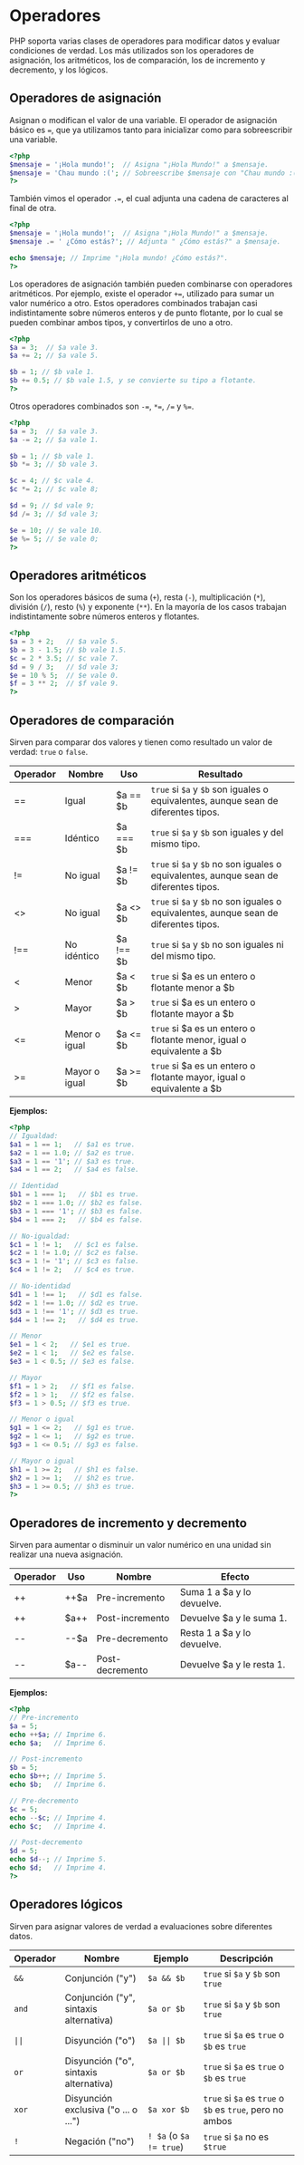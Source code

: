 # Operadores

PHP soporta varias clases de operadores para modificar datos y evaluar condiciones de verdad. Los más utilizados son los operadores de asignación, los aritméticos, los de comparación, los de incremento y decremento, y los lógicos.

## Operadores de asignación

Asignan o modifican el valor de una variable. El operador de asignación básico es `=`, que ya utilizamos tanto para inicializar como para sobreescribir una variable.

```php
<?php
$mensaje = '¡Hola mundo!';  // Asigna "¡Hola Mundo!" a $mensaje.
$mensaje = 'Chau mundo :('; // Sobreescribe $mensaje con "Chau mundo :(".
?>
```

También vimos el operador `.=`, el cual adjunta una cadena de caracteres al final de otra.

```php
<?php
$mensaje = '¡Hola mundo!';  // Asigna "¡Hola Mundo!" a $mensaje.
$mensaje .= ' ¿Cómo estás?'; // Adjunta " ¿Cómo estás?" a $mensaje.

echo $mensaje; // Imprime "¡Hola mundo! ¿Cómo estás?".
?>
```

Los operadores de asignación también pueden combinarse con operadores aritméticos. Por ejemplo, existe el operador `+=`, utilizado para sumar un valor numérico a otro. Estos operadores combinados trabajan casi indistintamente sobre números enteros y de punto flotante, por lo cual se pueden combinar ambos tipos, y convertirlos de uno a otro.

```php
<?php
$a = 3;  // $a vale 3.
$a += 2; // $a vale 5.

$b = 1; // $b vale 1.
$b += 0.5; // $b vale 1.5, y se convierte su tipo a flotante.
?>
```

Otros operadores combinados son `-=`, `*=`, `/=` y `%=`.

```php
<?php
$a = 3;  // $a vale 3.
$a -= 2; // $a vale 1.

$b = 1; // $b vale 1.
$b *= 3; // $b vale 3.

$c = 4; // $c vale 4.
$c *= 2; // $c vale 8;

$d = 9; // $d vale 9;
$d /= 3; // $d vale 3;

$e = 10; // $e vale 10.
$e %= 5; // $e vale 0;
?>
```

## Operadores aritméticos

Son los operadores básicos de suma (`+`), resta (`-`), multiplicación (`*`), división (`/`), resto (`%`) y exponente (`**`). En la mayoría de los casos trabajan indistintamente sobre números enteros y flotantes.

```php
<?php
$a = 3 + 2;   // $a vale 5.
$b = 3 - 1.5; // $b vale 1.5.
$c = 2 * 3.5; // $c vale 7.
$d = 9 / 3;   // $d vale 3;
$e = 10 % 5;  // $e vale 0.
$f = 3 ** 2;  // $f vale 9.
?>
```

## Operadores de comparación

Sirven para comparar dos valores y tienen como resultado un valor de verdad: `true` o `false`.

| Operador | Nombre | Uso | Resultado |
| -- | -- | -- | -- |
| == | Igual | $a == $b | `true` si `$a` y `$b` son iguales o equivalentes, aunque sean de diferentes tipos. |
| === | Idéntico | $a === $b | `true` si `$a` y `$b` son iguales y del mismo tipo. |
| != | No igual | $a != $b | `true` si `$a` y `$b` no son iguales o equivalentes, aunque sean de diferentes tipos. |
| <> | No igual | $a <> $b | `true` si `$a` y `$b` no son iguales o equivalentes, aunque sean de diferentes tipos. |
| !== | No idéntico | $a !== $b | `true` si `$a` y `$b` no son iguales ni del mismo tipo. |
| < | Menor | $a < $b | `true` si $a es un entero o flotante menor a $b |
| > | Mayor | $a > $b | `true` si $a es un entero o flotante mayor a $b |
| <= | Menor o igual | $a <= $b | `true` si $a es un entero o flotante menor, igual o equivalente a $b |
| >= | Mayor o igual | $a >= $b | `true` si $a es un entero o flotante mayor, igual o equivalente a $b |

**Ejemplos:**

```php
<?php
// Igualdad:
$a1 = 1 == 1;   // $a1 es true.
$a2 = 1 == 1.0; // $a2 es true.
$a3 = 1 == '1'; // $a3 es true.
$a4 = 1 == 2;   // $a4 es false.

// Identidad
$b1 = 1 === 1;   // $b1 es true.
$b2 = 1 === 1.0; // $b2 es false.
$b3 = 1 === '1'; // $b3 es false.
$b4 = 1 === 2;   // $b4 es false.

// No-igualdad:
$c1 = 1 != 1;   // $c1 es false.
$c2 = 1 != 1.0; // $c2 es false.
$c3 = 1 != '1'; // $c3 es false.
$c4 = 1 != 2;   // $c4 es true.

// No-identidad
$d1 = 1 !== 1;   // $d1 es false.
$d2 = 1 !== 1.0; // $d2 es true.
$d3 = 1 !== '1'; // $d3 es true.
$d4 = 1 !== 2;   // $d4 es true.

// Menor
$e1 = 1 < 2;   // $e1 es true.
$e2 = 1 < 1;   // $e2 es false.
$e3 = 1 < 0.5; // $e3 es false.

// Mayor
$f1 = 1 > 2;   // $f1 es false.
$f2 = 1 > 1;   // $f2 es false.
$f3 = 1 > 0.5; // $f3 es true.

// Menor o igual
$g1 = 1 <= 2;   // $g1 es true.
$g2 = 1 <= 1;   // $g2 es true.
$g3 = 1 <= 0.5; // $g3 es false.

// Mayor o igual
$h1 = 1 >= 2;   // $h1 es false.
$h2 = 1 >= 1;   // $h2 es true.
$h3 = 1 >= 0.5; // $h3 es true.
?>
```

## Operadores de incremento y decremento

Sirven para aumentar o disminuir un valor numérico en una unidad sin realizar una nueva asignación.

| Operador | Uso | Nombre | Efecto |
| -- | -- | -- | -- |
| ++ | ++$a | Pre-incremento | Suma 1 a $a y lo devuelve. |
| ++ | $a++ | Post-incremento | Devuelve $a y le suma 1. |
| -- | --$a | Pre-decremento | Resta 1 a $a y lo devuelve. |
| -- | $a-- | Post-decremento | Devuelve $a y le resta 1. |

**Ejemplos:**

```php
<?php
// Pre-incremento
$a = 5;
echo ++$a; // Imprime 6.
echo $a;   // Imprime 6.

// Post-incremento
$b = 5;
echo $b++; // Imprime 5.
echo $b;   // Imprime 6.

// Pre-decremento
$c = 5;
echo --$c; // Imprime 4.
echo $c;   // Imprime 4.

// Post-decremento
$d = 5;
echo $d--; // Imprime 5.
echo $d;   // Imprime 4.
?>
```

## Operadores lógicos

Sirven para asignar valores de verdad a evaluaciones sobre diferentes datos.

| Operador | Nombre | Ejemplo | Descripción |
| -- | -- | -- | -- |
| `&&` | Conjunción ("y") | `$a && $b` | `true` si `$a` y `$b` son `true` |
| `and` | Conjunción ("y", sintaxis alternativa) | `$a or $b` | `true` si `$a` y `$b` son `true`  |
| <code>&#124;&#124;</code> | Disyunción ("o") | <code>$a &#124;&#124; $b</code> | `true` si `$a` es `true` o `$b` es `true` |
| `or` | Disyunción ("o", sintaxis alternativa) | `$a or $b` | `true` si `$a` es `true` o `$b` es `true`  |
| `xor` | Disyunción exclusiva ("o ... o ...") | `$a xor $b` | `true` si `$a` es `true` o `$b` es `true`, pero no ambos |
| `!` | Negación ("no") | `! $a` (o `$a != true`) | `true` si `$a` no es `$true` |
